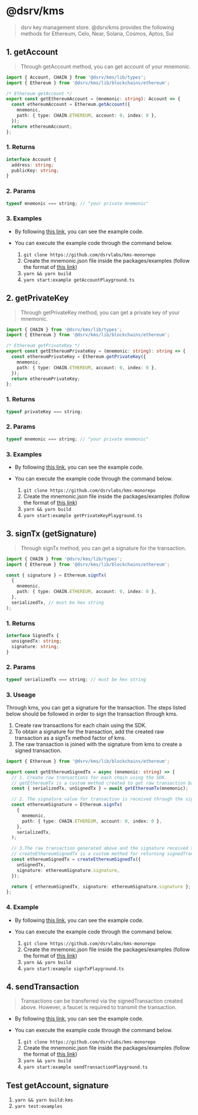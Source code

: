 # @dsrv/kms

> dsrv key management store. @dsrv/kms provides the following methods for Ethereum, Celo, Near, Solana, Cosmos, Aptos, Sui

## 1. getAccount

> Through getAccount method, you can get account of your mnemonic.

```typescript
import { Account, CHAIN } from '@dsrv/kms/lib/types';
import { Ethereum } from '@dsrv/kms/lib/blockchains/ethereum';

/* Ethereum getAccount */
export const getEthereumAccount = (mnemonic: string): Account => {
  const ethereumAccount = Ethereum.getAccount({
    mnemonic,
    path: { type: CHAIN.ETHEREUM, account: 0, index: 0 },
  });
  return ethereumAccount;
};
```

### 1. Returns

```typescript
interface Account {
  address: string;
  publicKey: string;
}
```

### 2. Params

```typescript
typeof mnemonic === string; // "your private mnemonic"
```

### 3. Examples

- By following [this link](https://github.com/dsrvlabs/kms-monorepo/blob/develop/packages/examples/utils/getAccount/getAccount.ts), you can see the example code.
- You can execute the example code through the command below.

  1. `git clone https://github.com/dsrvlabs/kms-monorepo`
  2. Create the mnemonic.json file inside the packages/examples (follow the format of [this link](https://github.com/dsrvlabs/kms-monorepo/blob/develop/packages/examples/mnemonic.example.json))
  3. `yarn && yarn build`
  4. `yarn start:example getAccountPlayground.ts`

## 2. getPrivateKey

> Through getPrivateKey method, you can get a private key of your mnemonic.

```typescript
import { CHAIN } from '@dsrv/kms/lib/types';
import { Ethereum } from '@dsrv/kms/lib/blockchains/ethereum';

/* Ethereum getPrivateKey */
export const getEthereumPrivateKey = (mnemonic: string): string => {
  const ethereumPrivateKey = Ethereum.getPrivateKey({
    mnemonic,
    path: { type: CHAIN.ETHEREUM, account: 0, index: 0 },
  });
  return ethereumPrivateKey;
};
```

### 1. Returns

```typescript
typeof privateKey === string;
```

### 2. Params

```typescript
typeof mnemonic === string; // "your private mnemonic"
```

### 3. Examples

- By following [this link](https://github.com/dsrvlabs/kms-monorepo/blob/develop/packages/examples/utils/getPrivateKey/getPrivateKey.ts), you can see the example code.
- You can execute the example code through the command below.

  1. `git clone https://github.com/dsrvlabs/kms-monorepo`
  2. Create the mnemonic.json file inside the packages/examples (follow the format of [this link](https://github.com/dsrvlabs/kms-monorepo/blob/develop/packages/examples/mnemonic.example.json))
  3. `yarn && yarn build`
  4. `yarn start:example getPrivateKeyPlayground.ts`

## 3. signTx (getSignature)

> Through signTx method, you can get a signature for the transaction.

```typescript
import { CHAIN } from '@dsrv/kms/lib/types';
import { Ethereum } from '@dsrv/kms/lib/blockchains/ethereum';

const { signature } = Ethereum.signTx(
  {
    mnemonic,
    path: { type: CHAIN.ETHEREUM, account: 0, index: 0 },
  },
  serializedTx, // must be hex string
);
```

### 1. Returns

```typescript
interface SignedTx {
  unsignedTx: string;
  signature: string;
}
```

### 2. Params

```typescript
typeof serializedTx === string; // must be hex string
```

### 3. Useage

Through kms, you can get a signature for the transaction. The steps listed below should be followed in order to sign the transaction through kms.

1. Create raw transactions for each chain using the SDK.
2. To obtain a signature for the transaction, add the created raw transaction as a signTx method factor of kms.
3. The raw transaction is joined with the signature from kms to create a signed transaction.

```typescript
import { Ethereum } from '@dsrv/kms/lib/blockchains/ethereum';

export const getEthereumSignedTx = async (mnemonic: string) => {
  // 1. Create raw transactions for each chain using the SDK.
  // getEthereumTx is a custom method created to get raw transaction back.
  const { serializedTx, unSignedTx } = await getEthereumTx(mnemonic);

  // 2. The signature value for transaction is received through the signTx method of kms.
  const ethereumSignature = Ethereum.signTx(
    {
      mnemonic,
      path: { type: CHAIN.ETHEREUM, account: 0, index: 0 },
    },
    serializedTx,
  );

  // 3.The raw transaction generated above and the signature received through kms are combined to create a signed transaction.
  // createEthereumSignedTx is a custom method for returning signedTransaction by combining signature and raw transaction.
  const ethereumSignedTx = createEthereumSignedTx({
    unSignedTx,
    signature: ethereumSignature.signature,
  });

  return { ethereumSignedTx, signature: ethereumSignature.signature };
};
```

### 4. Example

- By following [this link](https://github.com/dsrvlabs/kms-monorepo/blob/develop/packages/examples/utils/signTx/signTransaction.ts), you can see the example code.
- You can execute the example code through the command below.

  1. `git clone https://github.com/dsrvlabs/kms-monorepo`
  2. Create the mnemonic.json file inside the packages/examples (follow the format of [this link](https://github.com/dsrvlabs/kms-monorepo/blob/develop/packages/examples/mnemonic.example.json))
  3. `yarn && yarn build`
  4. `yarn start:example signTxPlayground.ts`

## 4. sendTransaction

> Transactions can be transferred via the signedTransaction created above. However, a faucet is required to transmit the transaction.

- By following [this link](https://github.com/dsrvlabs/kms-monorepo/blob/develop/packages/examples/sendTransactionPlayground.ts), you can see the example code.
- You can execute the example code through the command below.

  1. `git clone https://github.com/dsrvlabs/kms-monorepo`
  2. Create the mnemonic.json file inside the packages/examples (follow the format of [this link](https://github.com/dsrvlabs/kms-monorepo/blob/develop/packages/examples/mnemonic.example.json))
  3. `yarn && yarn build`
  4. `yarn start:example sendTransactionPlayground.ts`

## Test getAccount, signature

1. `yarn && yarn build:kms`
2. `yarn test:examples`
